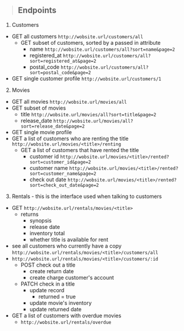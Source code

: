 > ## Endpoints

<!--

seed data:
- movies
- customers

other data:
- transactions
  - __active__: customer rents movie
    - pay when you rent
    - customer's account credit / balance needs to be updated $$$$$
    - there is a return / due date on this transaction
  - __inactive / complete__: customer returns movie
    - record is updated to include a return date

-->

1. Customers
  - GET all customers `http://wobsite.url/customers/all`
    - GET subset of customers, sorted by a passed in attribute
      - name `http://wobsite.url/customers/all?sort=name&page=2`
      - registered_at `http://wobsite.url/customers/all?sort=registered_at&page=2`
      - postal_code `http://wobsite.url/customers/all?sort=postal_code&page=2`
  - GET single customer profile `http://wobsite.url/customers/1`

2. Movies
  - GET all movies `http://wobsite.url/movies/all`
  - GET subset of movies
    - title `http://wobsite.url/movies/all?sort=title&page=2`
    - release_date `http://wobsite.url/movies/all?sort=release_date&page=2`
  - GET single movie profile
  - GET a list of customers who are renting the title `http://wobsite.url/movies/<title>/renting`
    - GET a list of customers that have rented the title
      - customer id `http://wobsite.url/movies/<title>/rented?sort=customer_id&page=2`
      - customer name `http://wobsite.url/movies/<title>/rented?sort=customer_name&page=2`
      - check out date `http://wobsite.url/movies/<title>/rented?sort=check_out_date&page=2`

3. Rentals - this is the interface used when talking to customers
  - GET `http://wobsite.url/rentals/movies/<title>`
    - returns
      - synopsis
      - release date
      - inventory total
      - whether title is available for rent
  - see all customers who currently have a copy `http://wobsite.url/rentals/movies/<title>/customers/all`
  - `http://wobsite.url/rentals/movies/<title>/customers/:id`
    - POST check out a title
      - create return date
      - create charge customer's account
    - PATCH check in a title
      - update record
        - returned = true
      - update movie's inventory
      - update returned date
  - GET a list of customers with overdue movies
    - `http://wobsite.url/rentals/overdue`
